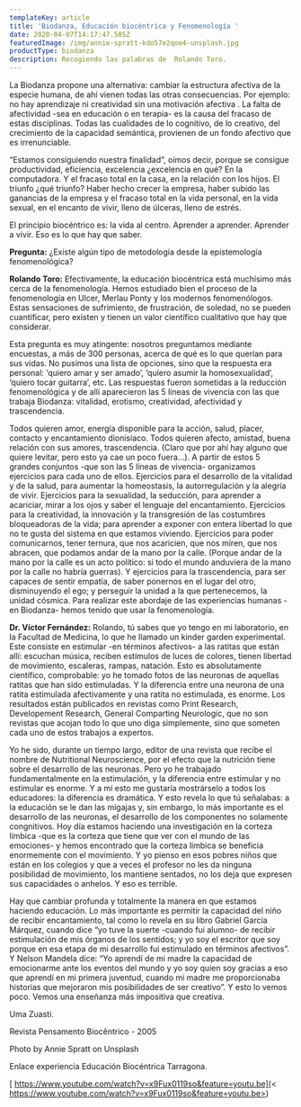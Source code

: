 ```yaml
---
templateKey: article
title: 'Biodanza, Educación biocéntrica y Fenomenología '
date: 2020-04-07T14:17:47.505Z
featuredImage: /img/annie-spratt-kdo57e2qoe4-unsplash.jpg
productType: biodanza
description: Recogiendo las palabras de  Rolando Toro.
---
```

La Biodanza propone una alternativa: cambiar la estructura afectiva de la especie humana, de ahí vienen todas las otras consecuencias. Por ejemplo: no hay aprendizaje ni creatividad sin una motivación afectiva . La falta de afectividad -sea en educación o en terapia- es la causa del fracaso de estas disciplinas. Todas las cualidades de lo cognitivo, de lo creativo, del crecimiento de la capacidad semántica, provienen de un fondo afectivo que es irrenunciable. 

“Estamos consiguiendo nuestra finalidad”, oímos decir, porque se consigue productividad, eficiencia, excelencia ¿excelencia en qué? En la computadora. Y el fracaso total en la casa, en la relación con los hijos. El triunfo ¿qué triunfo? Haber hecho crecer la empresa, haber subido las ganancias de la empresa y el fracaso total en la vida personal, en la vida sexual, en el encanto de vivir, lleno de úlceras, lleno de estrés. 

El principio biocéntrico es: la vida al centro. Aprender a aprender. Aprender a vivir. Eso es lo que hay que saber.

**Pregunta:** ¿Existe algún tipo de metodología desde la epistemología fenomenológica?

**Rolando Toro:** Efectivamente, la educación biocéntrica está muchísimo más cerca de la fenomenología. Hemos estudiado bien el proceso de la fenomenología en Ulcer, Merlau Ponty y los modernos fenomenólogos. Estas sensaciones de sufrimiento, de frustración, de soledad, no se pueden cuantificar, pero existen y tienen un valor científico cualitativo que hay que considerar.

Esta pregunta es muy atingente: nosotros preguntamos mediante encuestas, a más de 300 personas, acerca de qué es lo que querían para sus vidas. No pusimos una lista de opciones, sino que la respuesta era personal: ‘quiero amar y ser amado’, ‘quiero asumir la homosexualidad’, ‘quiero tocar guitarra’, etc. Las respuestas fueron sometidas a la reducción fenomenológica y de allí aparecieron las 5 líneas de vivencia con las que trabaja Biodanza: vitalidad, erotismo, creatividad, afectividad y trascendencia. 

Todos quieren amor, energía disponible para la acción, salud, placer, contacto y encantamiento dionisíaco. Todos quieren afecto, amistad, buena relación con sus amores, trascendencia. (Claro que por ahí hay alguno que quiere levitar, pero esto ya cae un poco fuera...). A partir de estos 5 grandes conjuntos -que son las 5 líneas de vivencia- organizamos ejercicios para cada uno de ellos. Ejercicios para el desarrollo de la vitalidad y de la salud, para aumentar la homeostasis, la autorregulación y la alegría de vivir. Ejercicios para la sexualidad, la seducción, para aprender a acariciar, mirar a los ojos y saber el lenguaje del encantamiento. Ejercicios para la creatividad, la innovación y la transgresión de las costumbres bloqueadoras de la vida; para aprender a exponer con entera libertad lo que no te gusta del sistema en que estamos viviendo. Ejercicios para poder comunicarnos, tener ternura, que nos acaricien, que nos miren, que nos abracen, que podamos andar de la mano por la calle. (Porque andar de la mano por la calle es un acto político: si todo el mundo anduviera de la mano por la calle no habría guerras). Y ejercicios para la trascendencia, para ser capaces de sentir empatía, de saber ponernos en el lugar del otro, disminuyendo el ego; y perseguir la unidad a la que pertenecemos, la unidad cósmica. Para realizar este abordaje de las experiencias humanas -en Biodanza- hemos tenido que usar la fenomenología.

**Dr. Víctor Fernández:** Rolando, tú sabes que yo tengo en mi laboratorio, en la Facultad de Medicina, lo que he llamado un kinder garden experimental. Este consiste en estimular -en términos afectivos- a las ratitas que están allí: escuchan música, reciben estímulos de luces de colores, tienen libertad de movimiento, escaleras, rampas, natación. Esto es absolutamente científico, comprobable: yo he tomado fotos de las neuronas de aquellas ratitas que han sido estimuladas. Y la diferencia entre una neurona de una ratita estimulada afectivamente y una ratita no estimulada, es enorme. Los resultados están publicados en revistas como Print Research, Developement Research, General Comparting Neurologic, que no son revistas que acojan todo lo que uno diga simplemente, sino que someten cada uno de estos trabajos a expertos.

Yo he sido, durante un tiempo largo, editor de una revista que recibe el nombre de Nutritional Neuroscience, por el efecto que la nutrición tiene sobre el desarrollo de las neuronas. Pero yo he trabajado fundamentalmente en la estimulación, y la diferencia entre estimular y no estimular es enorme. Y a mí esto me gustaría mostrárselo a todos los educadores: la diferencia es dramática. Y esto revela lo que tú señalabas: a la educación se le dan las migajas y, sin embargo, lo más importante es el desarrollo de las neuronas, el desarrollo de los componentes no solamente congnitivos. Hoy día estamos haciendo una investigación en la corteza límbica -que es la corteza que tiene que ver con el mundo de las emociones- y hemos encontrado que la corteza límbica se beneficia enormemente con el movimiento. Y yo pienso en esos pobres niños que están en los colegios y que a veces el profesor no les da ninguna posibilidad de movimiento, los mantiene sentados, no los deja que expresen sus capacidades o anhelos. Y eso es terrible.

Hay que cambiar profunda y totalmente la manera en que estamos haciendo educación. Lo más importante es permitir la capacidad del niño de recibir encantamiento, tal como lo revela en su libro Gabriel García Márquez, cuando dice “yo tuve la suerte -cuando fui alumno- de recibir estimulación de mis órganos de los sentidos; y yo soy el escritor que soy porque en esa etapa de mi desarrollo fui estimulado en términos afectivos”. Y Nelson Mandela dice: “Yo aprendí de mi madre la capacidad de emocionarme ante los eventos del mundo y yo soy quien soy gracias a eso que aprendí en mi primera juventud, cuando mi madre me proporcionaba historias que mejoraron mis posibilidades de ser creativo”. Y esto lo vemos poco. Vemos una enseñanza más impositiva que creativa. 

Uma Zuasti.

Revista Pensamento Biocêntrico - 2005

Photo by Annie Spratt on Unsplash

Enlace experiencia Educación Biocéntrica Tarragona.

[ https://www.youtube.com/watch?v=x9Fux0119so&feature=youtu.be](< https://www.youtube.com/watch?v=x9Fux0119so&feature=youtu.be>)
